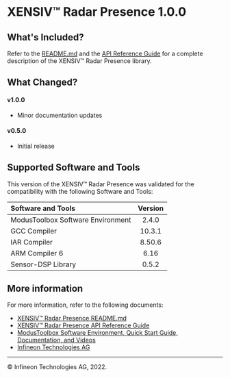 # XENSIV™ Radar Presence 1.0.0

## What's Included?

Refer to the [README.md](./README.md) and the [API Reference Guide](https://infineon.github.io/xensiv-radar-presence/html/index.html) for a complete description of the XENSIV™ Radar Presence library.

## What Changed?

#### v1.0.0

* Minor documentation updates

#### v0.5.0

* Initial release

## Supported Software and Tools

This version of the XENSIV™ Radar Presence was validated for the compatibility with the following Software and Tools:

| Software and Tools                                      | Version |
| :---                                                    | :----:  |
| ModusToolbox Software Environment                       | 2.4.0   |
| GCC Compiler                                            | 10.3.1  |
| IAR Compiler                                            | 8.50.6  |
| ARM Compiler 6                                          | 6.16    |
| Sensor-DSP Library                                      | 0.5.2   |

## More information

For more information, refer to the following documents:

* [XENSIV™ Radar Presence README.md](./README.md)
* [XENSIV™ Radar Presence API Reference Guide](https://infineon.github.io/xensiv-radar-presence/html/index.html)
* [ModusToolbox Software Environment, Quick Start Guide, Documentation, and Videos](https://www.cypress.com/products/modustoolbox-software-environment)
* [Infineon Technologies AG](https://www.infineon.com)

---
© Infineon Technologies AG, 2022.
